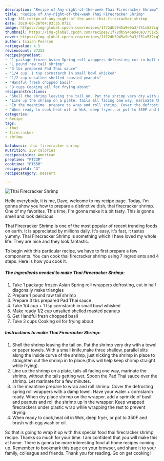 ```yaml
---
description: "Recipe of Any-night-of-the-week Thai Firecracker Shrimp"
title: "Recipe of Any-night-of-the-week Thai Firecracker Shrimp"
slug: 301-recipe-of-any-night-of-the-week-thai-firecracker-shrimp
date: 2020-06-26T04:03:35.872Z
image: https://img-global.cpcdn.com/recipes/1f72db5945a9e0a3/751x532cq70/thai-firecracker-shrimp-recipe-main-photo.jpg
thumbnail: https://img-global.cpcdn.com/recipes/1f72db5945a9e0a3/751x532cq70/thai-firecracker-shrimp-recipe-main-photo.jpg
cover: https://img-global.cpcdn.com/recipes/1f72db5945a9e0a3/751x532cq70/thai-firecracker-shrimp-recipe-main-photo.jpg
author: Isaiah Pearson
ratingvalue: 4.5
reviewcount: 37252
recipeingredient:
- "1 package frozen Asian Spring roll wrappers defrosting cut in half diagonally make triangles"
- "1 pound raw tail shrimp"
- "3 tbs prepared Pad Thai sauce"
- "1/4 cup  1 tsp cornstarch in small bowl whisked"
- "1/2 cup unsalted shelled roasted peanuts"
- "Handful fresh chopped basil"
- "3 cups Cooking oil for frying about"
recipeinstructions:
- "Shell the shrimp leaving the tail on. Pat the shrimp very dry with a towel or paper towels. With a small knife,make three shallow, parallel slits along the inside curve of the shrimp, just nicking the shrimp in place to straighten out the shrimp in to place.(this will help keep shrimp straight while frying)."
- "Line up the shrimp on a plate, tails all facing one way, marinate the shrimp, without the tails getting wet. Spoon the Pad Thai sauce over the shrimp. Let marinate for a few minutes."
- "In the meantime  prepare to wrap and roll shrimp. Cover the defrosting spring roll wrappers with a damp towel. Have your water + cornstarch ready. When dry place shrimp on the wrapper, add a sprinkle of basil and peanuts and roll the shrimp up in the wrapper. Keep wrapped firecrackers under plastic wrap while  wrapping the rest to prevent drying."
- "When ready to cook,heat oil in Wok, deep fryer, or pot to 350F and brush with egg wash or oil."
categories:
- Recipe
tags:
- thai
- firecracker
- shrimp

katakunci: thai firecracker shrimp 
nutrition: 259 calories
recipecuisine: American
preptime: "PT23M"
cooktime: "PT55M"
recipeyield: "3"
recipecategory: Dessert

---
```



![Thai Firecracker Shrimp](https://img-global.cpcdn.com/recipes/1f72db5945a9e0a3/751x532cq70/thai-firecracker-shrimp-recipe-main-photo.jpg)

Hello everybody, it is me, Dave, welcome to my recipe page. Today, I'm gonna show you how to prepare a distinctive dish, thai firecracker shrimp. One of my favorites. This time, I'm gonna make it a bit tasty. This is gonna smell and look delicious.

Thai Firecracker Shrimp is one of the most popular of recent trending foods on earth. It is appreciated by millions daily. It's easy, it's fast, it tastes yummy. Thai Firecracker Shrimp is something which I have loved my whole life. They are nice and they look fantastic.




To begin with this particular recipe, we have to first prepare a few components. You can cook thai firecracker shrimp using 7 ingredients and 4 steps. Here is how you cook it.

<!--inarticleads1-->

##### The ingredients needed to make Thai Firecracker Shrimp:

1. Take 1 package frozen Asian Spring roll wrappers defrosting, cut in half diagonally make triangles
1. Prepare 1 pound raw tail shrimp
1. Prepare 3 tbs prepared Pad Thai sauce
1. Take 1/4 cup + 1 tsp cornstarch in small bowl whisked
1. Make ready 1/2 cup unsalted shelled roasted peanuts
1. Get Handful fresh chopped basil
1. Take 3 cups Cooking oil for frying about




<!--inarticleads2-->

##### Instructions to make Thai Firecracker Shrimp:

1. Shell the shrimp leaving the tail on. Pat the shrimp very dry with a towel or paper towels. With a small knife,make three shallow, parallel slits along the inside curve of the shrimp, just nicking the shrimp in place to straighten out the shrimp in to place.(this will help keep shrimp straight while frying).
1. Line up the shrimp on a plate, tails all facing one way, marinate the shrimp, without the tails getting wet. Spoon the Pad Thai sauce over the shrimp. Let marinate for a few minutes.
1. In the meantime  prepare to wrap and roll shrimp. Cover the defrosting spring roll wrappers with a damp towel. Have your water + cornstarch ready. When dry place shrimp on the wrapper, add a sprinkle of basil and peanuts and roll the shrimp up in the wrapper. Keep wrapped firecrackers under plastic wrap while  wrapping the rest to prevent drying.
1. When ready to cook,heat oil in Wok, deep fryer, or pot to 350F and brush with egg wash or oil.




So that is going to wrap it up with this special food thai firecracker shrimp recipe. Thanks so much for your time. I am confident that you will make this at home. There is gonna be more interesting food at home recipes coming up. Remember to bookmark this page on your browser, and share it to your family, colleague and friends. Thank you for reading. Go on get cooking!
